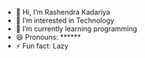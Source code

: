 - 👋 Hi, I’m Rashendra Kadariya
- 👀 I’m interested in Technology 
- 🌱 I’m currently learning programming
- 😄 Pronouns: ******
- ⚡ Fun fact: Lazy 

<!---
Rashendra10/Rashendra10 is a ✨ special ✨ repository because its `README.md` (this file) appears on your GitHub profile.
You can click the Preview link to take a look at your changes.
--->
